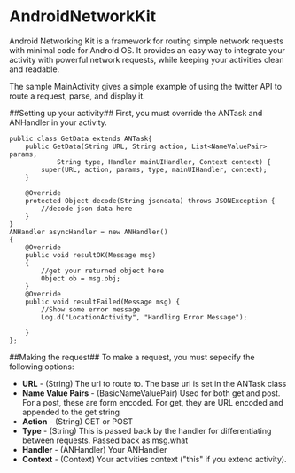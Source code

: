 AndroidNetworkKit
=================

Android Networking Kit is a framework for routing simple network requests with minimal code for Android OS.  It provides an easy way to integrate your activity with powerful network requests, while keeping your activities clean and readable.  

The sample MainActivity gives a simple example of using the twitter API to route a request, parse, and display it.

##Setting up your activity##
First, you must override the ANTask and ANHandler in your activity.

	public class GetData extends ANTask{
		public GetData(String URL, String action, List<NameValuePair> params,
				String type, Handler mainUIHandler, Context context) {
			super(URL, action, params, type, mainUIHandler, context);
		}

		@Override
		protected Object decode(String jsondata) throws JSONException {
			//decode json data here
		}
	}
	ANHandler asyncHandler = new ANHandler()
	{
		@Override
		public void resultOK(Message msg) 
		{
			//get your returned object here
			Object ob = msg.obj;
		}
		@Override
		public void resultFailed(Message msg) {
			//Show some error message
			Log.d("LocationActivity", "Handling Error Message");

		}
	};
    
##Making the request##
To make a request, you must sepecify the following options:
* __URL__ - (String) The url to route to.  The base url is set in the ANTask class
* __Name Value Pairs__ - (BasicNameValuePair) Used for both get and post.  For a post, these are form encoded.  For get, they are URL encoded and appended to the get string
* __Action__ - (String) GET or POST
* __Type__ - (String) This is passed back by the handler for differentiating between requests.  Passed back as msg.what
* __Handler__ - (ANHandler) Your ANHandler
* __Context__ - (Context) Your activities context ("this" if you extend activity).
  

